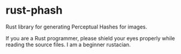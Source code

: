 # rust-phash

Rust library for generating Perceptual Hashes for images.

If you are a Rust programmer, please shield your eyes properly while reading the source files. I am a beginner rustacian.
